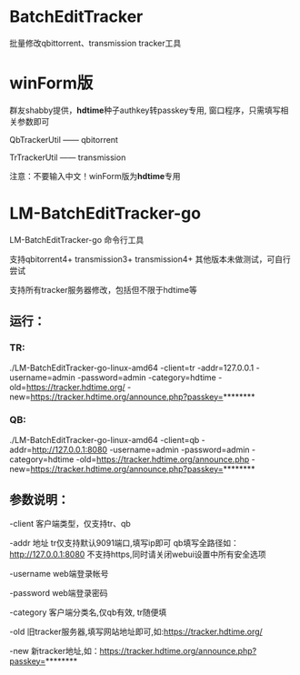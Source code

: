 # BatchEditTracker
批量修改qbittorrent、transmission tracker工具

# winForm版
群友shabby提供，**hdtime**种子authkey转passkey专用, 窗口程序，只需填写相关参数即可

QbTrackerUtil —— qbitorrent 

TrTrackerUtil —— transmission

注意：不要输入中文！winForm版为**hdtime**专用

# LM-BatchEditTracker-go
LM-BatchEditTracker-go  命令行工具

支持qbitorrent4+ transmission3+ transmission4+ 其他版本未做测试，可自行尝试

支持所有tracker服务器修改，包括但不限于hdtime等

## 运行：
### TR:
./LM-BatchEditTracker-go-linux-amd64 -client=tr -addr=127.0.0.1 -username=admin -password=admin -category=hdtime -old=https://tracker.hdtime.org/ -new=https://tracker.hdtime.org/announce.php?passkey=********
### QB:
./LM-BatchEditTracker-go-linux-amd64 -client=qb -addr=http://127.0.0.1:8080 -username=admin -password=admin -category=hdtime -old=https://tracker.hdtime.org/announce.php -new=https://tracker.hdtime.org/announce.php?passkey=********

## 参数说明：
-client 客户端类型，仅支持tr、qb

-addr 地址 tr仅支持默认9091端口,填写ip即可  qb填写全路径如：http://127.0.0.1:8080 不支持https,同时请关闭webui设置中所有安全选项

-username web端登录帐号

-password web端登录密码

-category 客户端分类名,仅qb有效, tr随便填

-old 旧tracker服务器,填写网站地址即可,如:https://tracker.hdtime.org/

-new 新tracker地址,如：https://tracker.hdtime.org/announce.php?passkey=********
